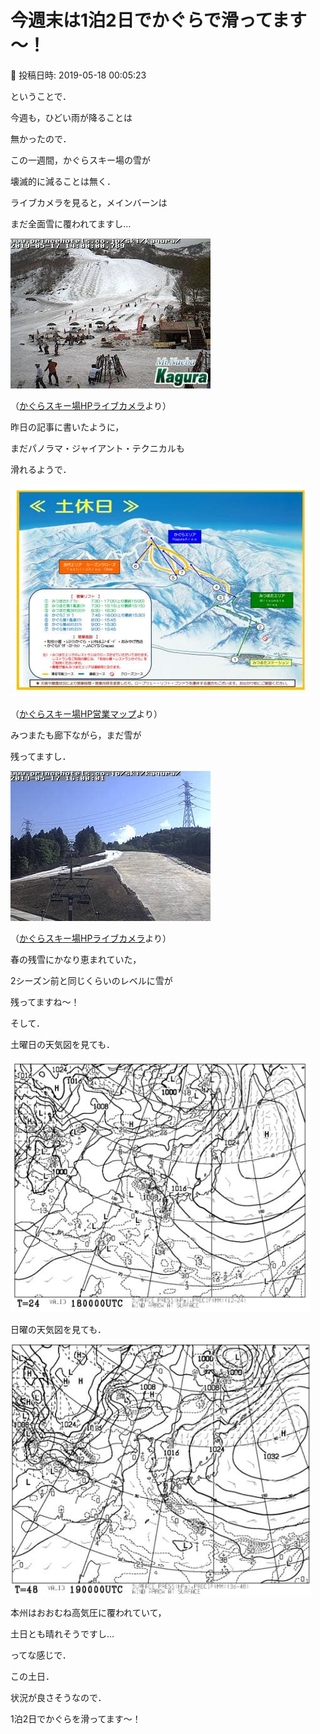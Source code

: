 # 今週末は1泊2日でかぐらで滑ってます～！

📅 投稿日時: 2019-05-18 00:05:23

ということで．


今週も，ひどい雨が降ることは


無かったので．


この一週間，かぐらスキー場の雪が


壊滅的に減ることは無く．





ライブカメラを見ると，メインバーンは


まだ全面雪に覆われてますし…




![89f08cc50ffa2d71f1139f87b3a997f2.jpg](images/89f08cc50ffa2d71f1139f87b3a997f2.jpg)




（[かぐらスキー場HPライブカメラ](https://www.princehotels.co.jp/ski/kagura/livecamera/?__utma=1.590953270.1526916109.1558027463.1558089521.219&__utmb=1.1.10.1558089795&__utmc=1&__utmx=-&__utmz=1.1535996538.42.2.utmcsr=anotherski.skr.jp|utmccn=(referral)|utmcmd=referral|utmcct=/skireport/early-ski2018.html&__utmv=-&__utmk=152778169#main_g)より）





昨日の記事に書いたように，


まだパノラマ・ジャイアント・テクニカルも


滑れるようで．




![f8b752cb0928221291c042d870357202.jpg](images/f8b752cb0928221291c042d870357202.jpg)




（[かぐらスキー場HP営業マップ](http://www2.princehotels.co.jp/ski/kagura/files/pdf/201900518_kagura_map.pdf)より）





みつまたも廊下ながら，まだ雪が


残ってますし．




![5853eb495c4f59cf65b5f9d3ba43f983.jpg](images/5853eb495c4f59cf65b5f9d3ba43f983.jpg)




（[かぐらスキー場HPライブカメラ](https://www.princehotels.co.jp/ski/kagura/livecamera/?__utma=1.590953270.1526916109.1558027463.1558089521.219&__utmb=1.1.10.1558089795&__utmc=1&__utmx=-&__utmz=1.1535996538.42.2.utmcsr=anotherski.skr.jp|utmccn=(referral)|utmcmd=referral|utmcct=/skireport/early-ski2018.html&__utmv=-&__utmk=152778169#main_g)より）





春の残雪にかなり恵まれていた，


2シーズン前と同じくらいのレベルに雪が


残ってますね～！





そして．


土曜日の天気図を見ても．




![7aadfb340a4dcb4b2a96995f17da2a0e.jpg](images/7aadfb340a4dcb4b2a96995f17da2a0e.jpg)




日曜の天気図を見ても．




![5c2012677ec36ef7789117959c938558.jpg](images/5c2012677ec36ef7789117959c938558.jpg)




本州はおおむね高気圧に覆われていて，


土日とも晴れそうですし…





ってな感じで．


この土日．


状況が良さそうなので．


1泊2日でかぐらを滑ってます～！
